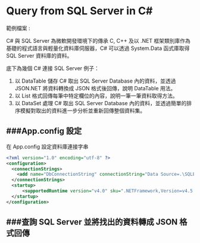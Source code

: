 # Query from SQL Server in C#

<script type="text/javascript" src="../js/general.js"></script>

範例檔案 : 

C# 與 SQL Server 為微軟開發環境下的傳承 C, C++ 及以 .NET 框架類別庫作為基礎的程式語言與輕量化資料庫伺服器，C# 可以透過 System.Data 函式庫取得 SQL Server 資料庫的資料。

底下為幾個 C# 連接 SQL Server 例子：
1. 以 DataTable 儲存 C# 取出 SQL Server Database 內的資料，並透過 JSON.NET 將資料轉換成 JSON 格式後回傳，說明 DataTable 用法。
2. 以 List 格式回傳每筆中特定欄位的內容，說明一筆一筆資料取得方法。
3. 以 DataSet 處理 C# 取出 SQL Server Database 內的資料，並透過簡單的排序模擬對取出的資料進一步分析並重新回傳整個資料集。

###App.config 設定
---

在 App.config 設定資料庫連接字串

```XML
<?xml version="1.0" encoding="utf-8" ?>
<configuration>
  <connectionStrings>
    <add name="DbConnectionString" connectionString="Data Source=.\SQLEXPRESS;Initial Catalog=employees;User ID=ExampleUser;Password=ExampleUser" providerName="System.Data.SqlClient" />
  </connectionStrings>
  <startup> 
      <supportedRuntime version="v4.0" sku=".NETFramework,Version=v4.5.2" />
  </startup>
</configuration>
```

###查詢 SQL Server 並將找出的資料轉成 JSON 格式回傳
---


